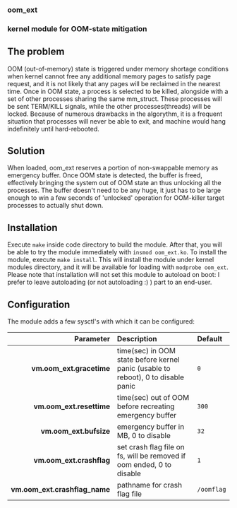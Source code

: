 ### oom_ext

### kernel module for OOM-state mitigation

## The problem

OOM (out-of-memory) state is triggered under memory shortage conditions when 
kernel cannot free any additional memory pages to satisfy page request, and 
it is not likely that any pages will be reclaimed in the nearest time. Once in
OOM state, a process is selected to be killed, alongside with a set of other
processes sharing the same mm_struct. These processes will be sent TERM/KILL
signals, while the other processes(threads) will be locked.
Because of numerous drawbacks in the algorythm, it is a frequent situation that 
processes will never be able to exit, and machine would hang indefinitely until
hard-rebooted.

## Solution

When loaded, oom_ext reserves a portion of non-swappable memory as emergency
buffer. Once OOM state is detected, the buffer is freed, effectively bringing
the system out of OOM state an thus unlocking all the processes. The buffer
doesn't need to be any huge, it just has to be large enough to win a few seconds
of 'unlocked' operation for OOM-killer target processes to actually shut down.

## Installation

Execute `make` inside code directory to build the module. After that, you will
be able to try the module immediately with `insmod oom_ext.ko`. To install the
module, execute `make install`. This will install the module under kernel
modules directory, and it will be available for loading with `modprobe oom_ext`.
Please note that installation will not set this module to autoload on boot: I 
prefer to leave autoloading (or not autoloading :) ) part to an end-user.

## Configuration

The module adds a few sysctl's with which it can be configured:

| Parameter | Description | Default |
|----------:|:------------|:--------|
| **vm.oom_ext.gracetime** | time(sec) in OOM state before kernel panic (usable to reboot), 0 to disable panic | `0` |
| **vm.oom_ext.resettime** | time(sec) out of OOM before recreating emergency buffer | `300` |
| **vm.oom_ext.bufsize** | emergency buffer in MB, 0 to disable  | `32` |
| **vm.oom_ext.crashflag** | set crash flag file on fs, will be removed if oom ended, 0 to disable  | `1` |
| **vm.oom_ext.crashflag_name** | pathname for crash flag file  | `/oomflag` |

